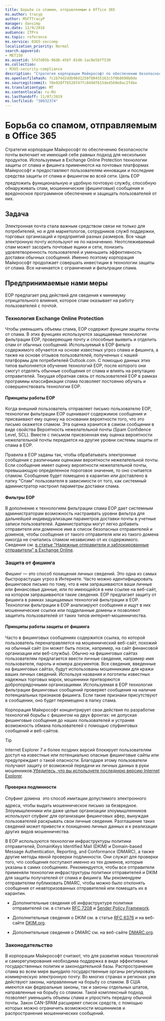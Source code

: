 ```yaml
---
title: Борьба со спамом, отправляемым в Office 365
ms.author: tracyp
author: MSFTTracyP
manager: dansimp
ms.date: 12/9/2016
audience: ITPro
ms.topic: reference
ms.service: O365-seccomp
localization_priority: Normal
search.appverid:
- MET150
ms.assetid: 5fd7d05b-96db-456f-81d6-1ac0e5bff530
ms.collection:
- M365-security-compliance
description: "Стратегия корпорации Майкрософт по обеспечению безопасности почты включает не имеющий себе равных подход для нескольких продуктов. Используемые в Exchange Online Protection технологии защиты от спама и фишинга применяются на почтовых платформах Майкрософт и предоставляют пользователям инновации и последние средства защиты от спама и фишингом во всей сети. Цель EOP \x97 предложить функциональную и удобную почтовую службу, способную обнаруживать спам, мошеннические (фишинговые) сообщения и вредоносное программное обеспечение и защищать пользователей от них."
ms.openlocfilehash: 7c1b74d2ddb98d1250f80455163c5f0b8690b0de
ms.sourcegitcommit: 70e920f76526f47fc849df615de4569e0ac2f4be
ms.translationtype: MT
ms.contentlocale: ru-RU
ms.lasthandoff: 11/07/2019
ms.locfileid: "38032374"
---
```

# <a name="fighting-junk-email-sent-to-office-365"></a>Борьба со спамом, отправляемым в Office 365

Стратегия корпорации Майкрософт по обеспечению безопасности почты включает не имеющий себе равных подход для нескольких продуктов. Используемые в Exchange Online Protection технологии защиты от спама и фишинга применяются на почтовых платформах Майкрософт и предоставляют пользователям инновации и последние средства защиты от спама и фишингом во всей сети. Цель EOP  предложить функциональную и удобную почтовую службу, способную обнаруживать спам, мошеннические (фишинговые) сообщения и вредоносное программное обеспечение и защищать пользователей от них.
  
## <a name="the-challenge"></a>Задача

Электронная почта стала важным средством связи не только для потребителей, но и для маркетологов, сотрудников служб поддержки, торговых организаций и предприятий разных размеров. Все чаще электронную почту используют не по назначению. Неотслеживаемый спам может засорить почтовые ящики и сети, понизить удовлетворенность пользователей и уменьшить эффективность доставки обычных сообщений. Именно поэтому корпорация Майкрософт продолжает совершать инвестиции в технологии защиты от спама. Все начинается с ограничения и фильтрации спама.  
  
## <a name="our-efforts"></a>Предпринимаемые нами меры

EOP предлагает ряд действий для сведения к минимуму отрицательного влияния, которое спам оказывает на работу пользователей с почтой.
  
### <a name="exchange-online-protection-technology"></a>Технология Exchange Online Protection

Чтобы уменьшить объемы спама, EOP содержит функции защиты почты от спама. В этих функциях используются защищаемые технологии фильтрации EOP, проверяющие почту и способные выявить и отделить спам от обычных сообщений. Используемый в EOP фильтр содержимого обучается на основе известных угроз спама и фишинга, а также на основе отзывов пользователей, полученных с нашей платформы для потребителей Outlook.com. С помощью данных этих типов выполняется обучение технологий EOP, после которого они смогут отделять обычные сообщения от спама и влиять на репутацию отправителей. Текущая обратная связь от пользователей EOP в рамках программы классификации спама позволяет постоянно обучать и совершенствовать технологии EOP.
  
#### <a name="how-does-eop-work"></a>Принципы работы EOP

Когда внешний пользователь отправляет письмо пользователю EOP, технологии фильтрации EOP оценивают содержимое сообщения и присваивают ему оценку на основании вероятности того, что это письмо окажется спамом. Эта оценка хранится в самом сообщении в виде свойства Вероятность нежелательной почты (Spam Confidence Level, SCL). Вместе с письмом присвоенная ему оценка вероятности нежелательной почты передается на другие уровни системы защиты от спама в EOP. 
  
Правила в EOP заданы так, чтобы обрабатывать электронные сообщения с различными оценками вероятности нежелательной почты. Если сообщение имеет оценку вероятности нежелательной почты, превышающую определенное пороговое значение, то оно считается спамом. Сообщение будет помещено в карантин или доставлено в папку "Спам" пользователя в зависимости от того, как системный администратор настроил параметры доставки спама.
  
#### <a name="eop-filters"></a>Фильтры EOP

В дополнение к технологиям фильтрации спама EOP дает системным администраторам возможность настраивать уровни фильтра для дальнейшей индивидуализации параметров доставки почты в учетные записи пользователей. Администраторы могут легко добавить отправителя или доменное имя в список безопасных отправителей и доменов, чтобы сообщения от такого отправителя или из такого домена никогда не считались спамом независимо от их содержимого. Сведения см. [в статье "Надежные отправители и заблокированные отправители" в Exchange Online](safe-sender-and-blocked-sender-lists-faq.md).
  
### <a name="phishing-protection"></a>Защита от фишинга

Фишинг — это способ похищения личных сведений. Это одна из самых быстрорастущих угроз в Интернете. Часто можно идентифицировать фишинговое письмо по тому, что в нем запрашиваются ваши личные или финансовые данные, или по имеющейся в нем ссылке на веб-сайт, на котором запрашиваются такие сведения. EOP предлагает защиту от фишинга в рамках защищаемых технологий фильтрации в EOP. Технологии фильтрации в EOP анализируют сообщения и ищут в них мошеннические ссылки или подделанные домены и позволяют защитить пользователей от таких типов интернет-мошенничества.
  
#### <a name="how-does-phishing-protection-work"></a>Принципы работы защиты от фишинга

Часто в фишинговых сообщениях содержится ссылка, по которой пользователь перенаправляется на мошеннический веб-сайт, похожий на обычный сайт (он может быть похож, например, на сайт финансовой организации или веб-службы). Обычно на фишинговых сайтах пользователям предлагается ввести личные сведения, например имя пользователя, пароль и номера документов. Все сведения, введенные на фишинговых сайтах, будут использованы мошенниками для кражи ваших личных сведений. Используя названия и логотипы известных надежных торговых марок, мошенники притворяются добропорядочными организациями. Используемая в EOP технология фильтрации фишинговых сообщений проверяет сообщения на наличие потенциальных признаков фишинга. Если такие признаки присутствуют в сообщении, оно будет перемещено в папку спама.
  
Корпорация Майкрософт концентрирует свои действия по разработке технологий борьбы с фишингом на двух фронтах: не допуская фишинговые сообщения до наших пользователей и устраняя возможность обмана пользователей с помощью спуфинговых сообщений и веб-сайтов. 
  
> [!TIP]
> Internet Explorer 7 и более поздних версий блокирует пользователям доступ на известные или потенциально опасные фишинговые сайты или предупреждает о такой опасности. Благодаря этому пользователи получают защиту от возможной передачи их личных данных в руки мошенников.[Убедитесь, что вы используете последнюю версию Internet Explorer](https://www.microsoft.com/windows/ie/default.mspx). 
  
#### <a name="authentication"></a>Проверка подлинности

Спуфинг домена  это способ имитации допустимого электронного адреса, чтобы выдать мошенническое письмо за безвредное. Злоумышленники или даже целые организации злоумышленников используют спуфинг для организации фишинговых афер, вынуждая пользователей раскрывать свои личные сведения. Разглашение таких сведений может привести к похищению личных данных и к реализации других видов мошенничества.
  
В EOP используются технологии инфраструктуры политики отправителей, DomainKeys Identified Mail (DKIM) и Domain-based Message Authentication, Reporting, and Conformance (DMARC), а также другие методы явной проверки подлинности. Они служат для проверки того, что сообщения поступают именно из тех доменов, которые указаны в самих сообщениях. Рекомендуется, чтобы все отправители применяли технологии инфраструктуры политики отправителей и DKIM для защиты получателей от спама и фишинга. Мы рекомендуем отправителям публиковать DMARC, чтобы можно было отклонять сообщения от неавторизованных отправителей или помещать их в карантин.
  
- Дополнительные сведения об инфраструктуре политики отправителей см. в статьях [RFC 7208](https://tools.ietf.org/html/rfc7208) и [Sender Policy Framework](https://www.openspf.org/).
    
- Дополнительные сведения о DKIM см. в статье [RFC 6376](https://tools.ietf.org/html/rfc6376) и на веб-сайте [DKIM.org](https://dkim.org/).
    
- Дополнительные сведения о DMARC см. на веб-сайте [DMARC.org](https://dmarc.org/).
    
### <a name="legislation"></a>Законодательство

В корпорации Майкрософт считают, что для развития новых технологий и саморегулирования необходима поддержка в виде эффективных государственных политик и законодательной базы. Распространение спама во всем мире вынудило государственные органы регулировать коммерческую электронную почту. Во многих странах и регионах уже действуют законы, направленные на борьбу со спамом. В США имеются как федеральные законы, так и законы отдельных штатов, направленные на борьбу со спамом. Такой комплексный подход позволяет уменьшить объемы спама и упростить передачу обычной почты. Закон CAN-SPAM расширяет список средств, с помощью которых можно ограничить возможности мошенников и распространение мошеннических сообщений.
  

